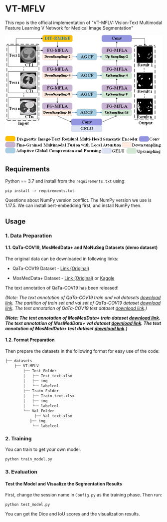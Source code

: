 # VT-MFLV
This repo is the official implementation of "VT-MFLV: Vision-Text Multimodal Feature Learning V Network for Medical Image Segmentation"

![image](https://github.com/JIAQILITech/VT-MFLV/blob/main/IMG/frame.png)

## Requirements

Python == 3.7 and install from the ```requirements.txt``` using:
```angular2html
pip install -r requirements.txt
```
Questions about NumPy version conflict. The NumPy version we use is 1.17.5. We can install bert-embedding first, and install NumPy then.

## Usage

### 1. Data Preparation
#### 1.1. QaTa-COV19, MosMedData+ and MoNuSeg Datasets (demo dataset)
The original data can be downloaded in following links:
* QaTa-COV19 Dataset - [Link (Original)](https://www.kaggle.com/datasets/aysendegerli/qatacov19-dataset)

* MosMedData+ Dataset - [Link (Original)](http://medicalsegmentation.com/covid19/) or [Kaggle](https://www.kaggle.com/datasets/maedemaftouni/covid19-ct-scan-lesion-segmentation-dataset)

The text annotation of QaTa-COV19 has been released!

  *(Note: The text annotation of QaTa-COV19 train and val datasets [download link](https://1drv.ms/x/s!AihndoV8PhTDkm5jsTw5dX_RpuRr?e=uaZq6W).
  The partition of train set and val set of QaTa-COV19 dataset [download link](https://1drv.ms/u/s!AihndoV8PhTDgt82Do5kj33mUee33g?e=kzWl8y).
  The text annotation of QaTa-COV19 test dataset [download link](https://1drv.ms/x/s!AihndoV8PhTDkj1vvvLt2jDCHqiM?e=954uDF).)*
  
***(Note: The text annotation of MosMedData+ train dataset [download link](https://1drv.ms/x/s!AihndoV8PhTDguIIKCRfYB9Z0NL8Dw?e=8rj6rY).
The text annotation of MosMedData+ val dataset [download link](https://1drv.ms/u/s!AihndoV8PhTDguIGtAgZiRQFYfsAjw?e=tqowkJ).
The text annotation of MosMedData+ test dataset [download link](https://1drv.ms/u/s!AihndoV8PhTDguIHdHkwXMxGlgU9Tg?e=PbcllF).)***

#### 1.2. Format Preparation

Then prepare the datasets in the following format for easy use of the code:

```angular2html
├── datasets
    ├── VT-MFLV
        ├── Test_Folder
        |   ├── Test_text.xlsx
        │   ├── img
        │   └── labelcol
        ├── Train_Folder
        |   ├── Train_text.xlsx
        │   ├── img
        │   └── labelcol
        └── Val_Folder
     	     ├── Val_text.xlsx
           ├── img
            └── labelcol
```


### 2. Training
You can train to get your own model. 

```angular2html
python train_model.py
```


### 3. Evaluation

#### Test the Model and Visualize the Segmentation Results
First, change the session name in ```Config.py``` as the training phase. Then run:
```angular2html
python test_model.py
```
You can get the Dice and IoU scores and the visualization results. 
